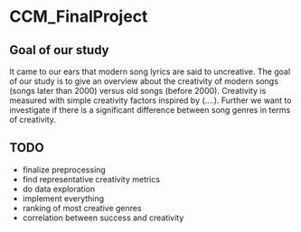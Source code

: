 # CCM_FinalProject

## Goal of our study
It came to our ears that modern song lyrics are said to uncreative. The goal of our study is to give an overview about the creativity of modern songs (songs later than 2000) versus old songs (before 2000). Creativity is measured with simple creativity factors inspired by (....). Further we want to investigate if there is a significant difference between song genres in terms of creativity.


## TODO
* finalize preprocessing
* find representative creativity metrics
* do data exploration
* implement everything
* ranking of most creative genres
* correlation between success and creativity
